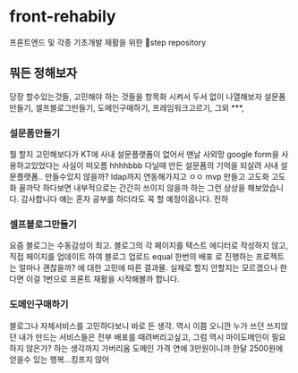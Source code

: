 # front-rehabily
프론트엔드 및 각종 기초개발 재활을 위한 step repository
## 뭐든 정해보자
당장 할수있는것들, 고민해야 하는 것들을 항목화 시켜서 두서 없이 나열해보자
설문폼만들기, 셀프블로그만들기, 도메인구매하기, 프레임워크고르기, 그외 ***,
### 설문폼만들기
뭘 할지 고민해보다가 KT에 사내 설문플랫폼이 없어서 맨날 사외망 google form을 사용하고있었다는 사실이 떠오름
hhhhbbb 다닐때 만든 설문폼의 기억을 되살려 사내 설문플랫폼.. 만들수있지 않을까? ldap까지 연동해가지고 ㅇㅇ
mvp 만들고 고도화 고도화 꼴까닥 하다보면 내부적으로는 간간히 쓰이지 않을까 하는 그런 상상을 해보았습니다. 감사합니다
얘는 혼자 공부를 하더라도 꼭 할 예정이옵니다. 전하
### 셀프블로그만들기
요즘 블로그는 수동감성이 최고. 블로그의 각 페이지를 텍스트 에디터로 작성하지 않고, 직접 페이지를 업데이트 하여 블로그 업로드 equal 한번의 배포 로 진행하는 프로젝트는 얼마나 괜찮을까? 에 대한 고민에 따른 결과물.
실제로 할지 안할지는 모르겠으나 한다면 이걸 1번으로 프론트 재활을 시작해볼까 합니다.
### 도메인구매하기 
블로그나 자체서비스를 고민하다보니 바로 든 생각.
역시 이쯤 오니깐 누가 쓰던 쓰지않던 내가 만드는 서비스들은 전부 배포를 때려버리고싶고, 그럼 역시 마이도메인이 필요하지 않은가? 하는 생각까지 가버리옴
도메인 가격 연에 3만원이니까 한달 2500원에 얻을수 있는 행복...킹프지 않어
